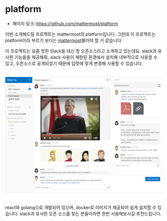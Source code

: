 # platform

- 페이지 링크: https://github.com/mattermost/platform

이번 소개해드릴 프로젝트는 mattermost의 platform입니다. 그런데 이 프로젝트는 platform이라 부르기 보다는 [mattermost](http://www.mattermost.org/)불러야 할 거 같습니다.

이 프로젝트는 요즘 핫한 Slack을 대신 할 오픈소스라고 소개하고 있는데요. slack과 유사한 기능들을 제공해줘, slack 사용이 제한된 환경에서 설치해 내부적으로 사용할 수 있고, 오픈소스로 공개되었기 때문에 입맛에 맞게 변경해 사용할 수 있습니다.

![이미지](../img/018-04.png)

react와 golang으로 개발되어 있으며, docker로 이미지가 제공되어 쉽게 설치할 수 있습니다.
slack과 유사한 오픈 소스를 찾는 분들이라면 한번 사용해보시길 추천드립니다.
